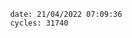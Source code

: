 

                date: 21/04/2022 07:09:36
                cycles: 31740

                         